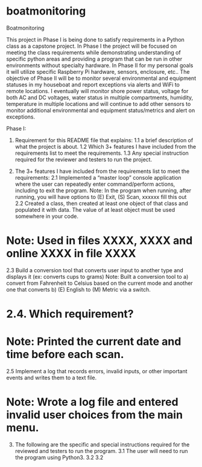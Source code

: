 # boatmonitoring

Boatmonitoring

This project in Phase I is being done to satisfy requirements in a Python class as a capstone project.   In Phase I the project will be focused on meeting the class requirements while demonstrating understanding of specific python areas and providing a program that can be run in other environments without specialty hardware.    In Phase II for my personal goals it will utilize specific Raspberry Pi hardware, sensors, enclosure, etc..     The objective of Phase II will be to monitor several environmental and equipment statuses in my houseboat and report exceptions via alerts and WiFi to remote locations.   I eventually will monitor shore power status, voltage for both AC and DC voltages, water status in multiple compartments, humidity, temperature in multiple locations and will continue to add other sensors to monitor additional environmental and equipment status/metrics and alert on exceptions.

Phase I:

1.	Requirement for this README file that explains:
1.1	a brief description of what the project is about.
1.2	Which 3+ features I have included from the requirements list to meet the requirements.
1.3	Any special instruction required for the reviewer and testers to run the project.

2.	The 3+ features I have included from the requirements list to meet the requirements:
2.1 Implemented a “master loop” console application where the user can repeatedly enter command/perform actions, including to exit the program.
	Note:  In the program when running, after running, you will have options to (E) Exit, (S) Scan,  xxxxxx fill this out   
2.2 Created a class, then created at least one object of that class and populated it with data.   The value of at least object must be used somewhere in your code.
#	Note:  Used in files XXXX, XXXX and online XXXX in file XXXX
2.3 Build a conversion tool that converts user input to another type and displays it (ex: converts cups to grams)
	Note:  Built a conversion tool to a) convert from Fahrenheit to Celsius based on the current mode and another one that converts b) (E) English to (M) Metric via a switch. 
# 2.4.  Which requirement?
#	Note:  Printed the current date and time before each scan.
2.5    Implement a log that records errors, invalid inputs, or other important events and writes them to a text file.
#	Note:  Wrote a log file and entered invalid user choices from the main menu.

3.	The following are the specific and special instructions required for the reviewed and testers to run the program.
3.1 The user will need to run the program using Python3.
3.2
3.2







